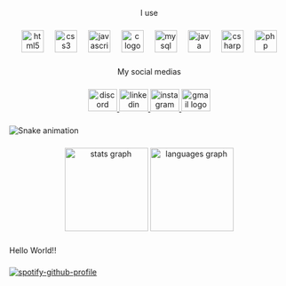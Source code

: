 <p align="center">I use</p>

###

<div align="center">
  <img src="https://cdn.jsdelivr.net/gh/devicons/devicon/icons/html5/html5-original.svg" height="40" alt="html5 logo"  />
  <img width="12" />
  <img src="https://cdn.jsdelivr.net/gh/devicons/devicon/icons/css3/css3-original.svg" height="40" alt="css3 logo"  />
  <img width="12" />
  <img src="https://cdn.jsdelivr.net/gh/devicons/devicon/icons/javascript/javascript-original.svg" height="40" alt="javascript logo"  />
  <img width="12" />
  <img src="https://cdn.jsdelivr.net/gh/devicons/devicon/icons/c/c-original.svg" height="40" alt="c logo"  />
  <img width="12" />
  <img src="https://cdn.jsdelivr.net/gh/devicons/devicon/icons/mysql/mysql-original.svg" height="40" alt="mysql logo"  />
  <img width="12" />
  <img src="https://cdn.jsdelivr.net/gh/devicons/devicon/icons/java/java-original.svg" height="40" alt="java logo"  />
  <img width="12" />
  <img src="https://cdn.jsdelivr.net/gh/devicons/devicon/icons/csharp/csharp-original.svg" height="40" alt="csharp logo"  />
  <img width="12" />
  <img src="https://cdn.jsdelivr.net/gh/devicons/devicon/icons/php/php-original.svg" height="40" alt="php logo"  />
</div>

###

<p align="center">My social medias</p>

###

<div align="center">
  <a href="https://discord.com/channels/@snzk0" target="_blank">
    <img src="https://img.shields.io/badge/Discord-7289DA?style=for-the-badge&logo=discord&logoColor=white" width="52" height="40" alt="discord logo"  />
  </a>
  <a href="https://www.linkedin.com/in/brian-snack/" target="_blank">
    <img src="https://img.shields.io/badge/LinkedIn-0077B5?style=for-the-badge&logo=linkedin&logoColor=white" width="52" height="40" alt="linkedin logo"  />
  </a>
  <a href="https://www.instagram.com/brian_snack_/" target="_blank">
    <img src="https://img.shields.io/badge/Instagram-E4405F?style=for-the-badge&logo=instagram&logoColor=white" width="52" height="40" alt="instagram logo"  />
  </a>
  <a href="https://mail.google.com/mail/u/0/#inbox?compose=GTvVlcSBmXMJRXmGfwvzRMvNhgFvwZwWrgkLMzmTKnqLmpQmmJgzsXnNjjMKdqtxMpgHhcPwPFFDz" target="_blank">
    <img src="https://img.shields.io/badge/Gmail-D14836?style=for-the-badge&logo=gmail&logoColor=white" width="52" height="40" alt="gmail logo"  />
  </a>
</div>

###

<img src="https://raw.githubusercontent.com/briansnack/briansnack/output/snake.svg" alt="Snake animation" />

###

<div align="center">
  <img src="https://github-readme-stats.vercel.app/api?username=briansnack&hide_title=false&hide_rank=false&show_icons=true&include_all_commits=true&count_private=true&disable_animations=false&theme=dracula&locale=en&hide_border=false&order=1" height="150" alt="stats graph"  />
  <img src="https://github-readme-stats.vercel.app/api/top-langs?username=briansnack&locale=en&hide_title=false&layout=compact&card_width=320&langs_count=5&theme=dracula&hide_border=false&order=2" height="150" alt="languages graph"  />
</div>

###

<p align="left">Hello World!!</p>

###
[![spotify-github-profile](https://spotify-github-profile.vercel.app/api/view?uid=hnqt2h3lxlfi6p3fff8qssthq&cover_image=true&theme=default&show_offline=false&background_color=121212&interchange=false&bar_color=de12cd&bar_color_cover=false)](https://github.com/kittinan/spotify-github-profile)

